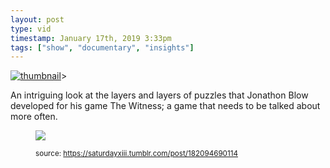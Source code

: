 ```yaml
---
layout: post
type: vid
timestamp: January 17th, 2019 3:33pm
tags: ["show", "documentary", "insights"]
---
```

[![thumbnail](http://i3.ytimg.com/vi/YdSdvIRkkDY/hqdefault.jpg)](https://www.youtube.com/watch?v=YdSdvIRkkDY)>
    
An intriguing look at the layers and layers of puzzles that Jonathon Blow developed for his game The Witness; a game that needs to be talked about more often.
<figure class="tmblr-full" data-orig-height="325" data-orig-width="500"><img src="https://64.media.tumblr.com/6225571dfe9b48c1d44a9d553bc631af/tumblr_inline_plhyo8uhOP1rnrp45_540.gif" data-orig-height="325" data-orig-width="500"/> 
  
<small>source: https://saturdayxiii.tumblr.com/post/182094690114</small>